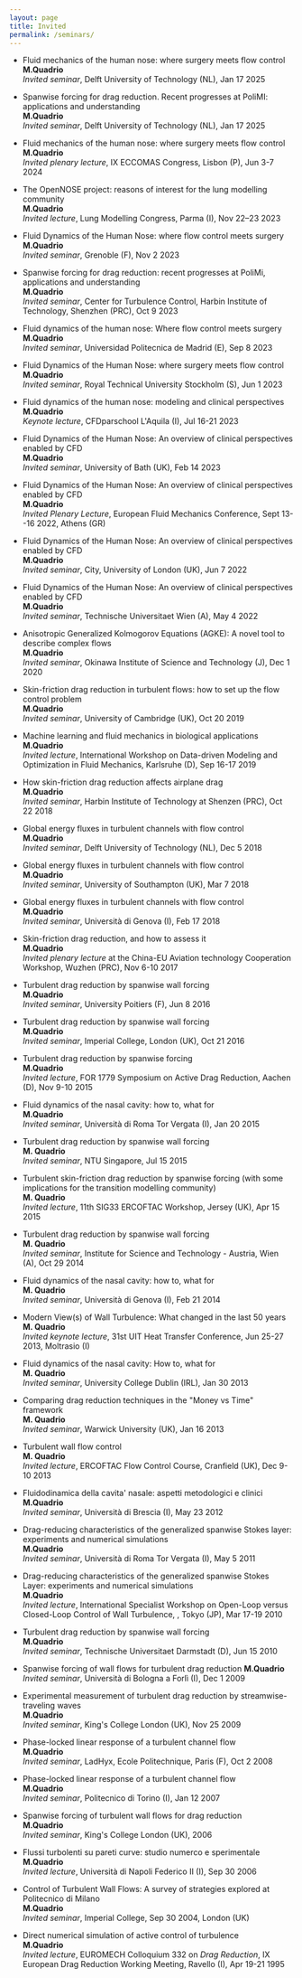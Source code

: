 ```yaml
---
layout: page
title: Invited
permalink: /seminars/
---
```


- Fluid mechanics of the human nose: where surgery meets flow control  
**M.Quadrio**  
*Invited seminar*, Delft University of Technology (NL), Jan 17 2025

- Spanwise forcing for drag reduction. Recent progresses at PoliMI: applications and understanding  
**M.Quadrio**  
*Invited seminar*, Delft University of Technology (NL), Jan 17 2025

- Fluid mechanics of the human nose: where surgery meets flow control  
**M.Quadrio**  
*Invited plenary lecture*, IX ECCOMAS Congress, Lisbon (P), Jun 3-7 2024

- The OpenNOSE project: reasons of interest for the lung modelling community  
**M.Quadrio**  
*Invited lecture*, Lung Modelling Congress, Parma (I), Nov 22–23 2023

- Fluid Dynamics of the Human Nose: where flow control meets surgery  
**M.Quadrio**  
*Invited seminar*, Grenoble (F), Nov 2 2023

- Spanwise forcing for drag reduction: recent progresses at PoliMi, applications and understanding  
**M.Quadrio**  
*Invited seminar*, Center for Turbulence Control, Harbin Institute of Technology, Shenzhen (PRC), Oct 9 2023

- Fluid dynamics of the human nose: Where flow control meets surgery  
**M.Quadrio**  
*Invited seminar*, Universidad Politecnica de Madrid (E), Sep 8 2023

- Fluid Dynamics of the Human Nose: where surgery meets flow control  
**M.Quadrio**  
*Invited seminar*, Royal Technical University Stockholm (S), Jun 1 2023

- Fluid dynamics of the human nose: modeling and clinical perspectives  
**M.Quadrio**  
*Keynote lecture*, CFDparschool L'Aquila (I), Jul 16-21 2023

- Fluid Dynamics of the Human Nose: An overview of clinical perspectives enabled by CFD  
**M.Quadrio**  
*Invited seminar*, University of Bath (UK), Feb 14 2023

- Fluid Dynamics of the Human Nose: An overview of clinical perspectives enabled by CFD  
**M.Quadrio**  
*Invited Plenary Lecture*, European Fluid Mechanics Conference, Sept 13--16 2022, Athens (GR)

- Fluid Dynamics of the Human Nose: An overview of clinical perspectives enabled by CFD  
**M.Quadrio**  
*Invited seminar*, City, University of London (UK), Jun 7 2022 

- Fluid Dynamics of the Human Nose: An overview of clinical perspectives enabled by CFD  
**M.Quadrio**  
*Invited seminar*, Technische Universitaet Wien (A), May 4 2022
 
- Anisotropic Generalized Kolmogorov Equations (AGKE): A novel tool to describe complex flows  
**M.Quadrio**  
*Invited seminar*, Okinawa Institute of Science and Technology (J), Dec 1 2020

- Skin-friction drag reduction in turbulent flows: how to set up the flow control problem  
**M.Quadrio**  
*Invited seminar*, University of Cambridge (UK), Oct 20 2019

- Machine learning and fluid mechanics in biological applications  
**M.Quadrio**  
*Invited lecture*, International Workshop on Data-driven Modeling and Optimization in Fluid Mechanics, Karlsruhe (D),  Sep 16-17 2019

- How skin-friction drag reduction affects airplane drag  
**M.Quadrio**  
*Invited seminar*, Harbin Institute of Technology at Shenzen (PRC), Oct 22 2018

- Global energy fluxes in turbulent channels with flow control  
**M.Quadrio**  
*Invited seminar*, Delft University of Technology (NL), Dec 5 2018

- Global energy fluxes in turbulent channels with flow control  
**M.Quadrio**  
*Invited seminar*, University of Southampton (UK), Mar 7 2018

- Global energy fluxes in turbulent channels with flow control  
**M.Quadrio**  
*Invited seminar*, Università di Genova (I), Feb 17 2018

- Skin-friction drag reduction, and how to assess it  
**M.Quadrio**  
*Invited plenary lecture* at the China-EU Aviation technology Cooperation Workshop, Wuzhen (PRC), Nov 6-10 2017

- Turbulent drag reduction by spanwise wall forcing  
**M.Quadrio**  
*Invited seminar*, University Poitiers (F), Jun 8 2016

- Turbulent drag reduction by spanwise wall forcing  
**M.Quadrio**  
*Invited seminar*, Imperial College, London (UK), Oct 21 2016

- Turbulent drag reduction by spanwise forcing  
**M.Quadrio**  
*Invited lecture*, FOR 1779 Symposium on Active Drag Reduction, Aachen (D), Nov 9-10 2015

- Fluid dynamics of the nasal cavity: how to, what for  
**M.Quadrio**  
*Invited seminar*, Università di Roma Tor Vergata (I), Jan 20 2015

- Turbulent drag reduction by spanwise wall forcing  
**M. Quadrio**  
*Invited seminar*, NTU Singapore, Jul 15 2015

- Turbulent skin-friction drag reduction by spanwise forcing (with some implications for the transition modelling community)  
**M. Quadrio**  
*Invited lecture*, 11th SIG33 ERCOFTAC Workshop, Jersey (UK), Apr 15 2015

- Turbulent drag reduction by spanwise wall forcing  
**M. Quadrio**  
*Invited seminar*, Institute for Science and Technology - Austria, Wien (A), Oct 29 2014 

- Fluid dynamics of the nasal cavity: how to, what for  
**M. Quadrio**  
*Invited seminar*, Università di Genova (I), Feb 21 2014

- Modern View(s) of Wall Turbulence: What changed in the last 50 years  
**M. Quadrio**  
*Invited keynote lecture*, 31st UIT Heat Transfer Conference, Jun 25-27 2013, Moltrasio (I)

- Fluid dynamics of the nasal cavity: How to, what for  
**M. Quadrio**  
*Invited seminar*, University College Dublin (IRL), Jan 30 2013

- Comparing drag reduction techniques in the "Money vs Time" framework  
**M. Quadrio**  
*Invited seminar*, Warwick University (UK), Jan 16 2013 

- Turbulent wall flow control  
**M. Quadrio**  
*Invited lecture*, ERCOFTAC Flow Control Course, Cranfield (UK), Dec 9-10 2013

- Fluidodinamica della cavita' nasale: aspetti metodologici e clinici  
**M.Quadrio**  
*Invited seminar*, Università di Brescia (I), May 23 2012

- Drag-reducing characteristics of the generalized spanwise Stokes layer: experiments and numerical simulations  
**M.Quadrio**  
*Invited seminar*, Università di Roma Tor Vergata (I), May 5 2011

- Drag-reducing characteristics of the generalized spanwise Stokes Layer: experiments and numerical simulations  
**M.Quadrio**  
*Invited lecture*, International Specialist Workshop on Open-Loop versus Closed-Loop Control of Wall Turbulence, , Tokyo (JP), Mar 17-19 2010

- Turbulent drag reduction by spanwise wall forcing  
**M.Quadrio**  
*Invited seminar*, Technische Universitaet Darmstadt (D), Jun 15 2010

- Spanwise forcing of wall flows for turbulent drag reduction
**M.Quadrio**  
*Invited seminar*, Università di Bologna a Forlì (I), Dec 1 2009

- Experimental measurement of turbulent drag reduction by streamwise-traveling waves  
**M.Quadrio**  
*Invited seminar*, King's College London (UK), Nov 25 2009

- Phase-locked linear response of a turbulent channel flow  
**M.Quadrio**  
*Invited seminar*, LadHyx, Ecole Politechnique, Paris (F), Oct 2 2008 

- Phase-locked linear response of a turbulent channel flow  
**M.Quadrio**  
*Invited seminar*, Politecnico di Torino (I), Jan 12 2007 

- Spanwise forcing of turbulent wall flows for drag reduction  
**M.Quadrio**  
*Invited seminar*, King's College London (UK), 2006

- Flussi turbolenti su pareti curve: studio numerco e sperimentale  
**M.Quadrio**  
*Invited lecture*, Università di Napoli Federico II (I), Sep 30 2006

- Control of Turbulent Wall Flows: A survey of strategies explored at Politecnico di Milano  
**M.Quadrio**  
*Invited seminar*, Imperial College, Sep 30 2004, London (UK)

- Direct numerical simulation of active control of turbulence  
**M.Quadrio**  
*Invited lecture*, EUROMECH Colloquium 332 on *Drag Reduction*, IX European Drag Reduction Working Meeting, Ravello (I), Apr 19-21 1995
